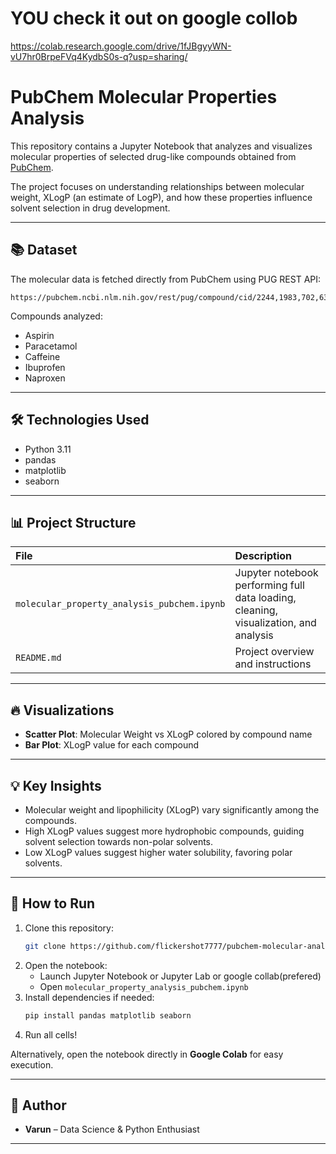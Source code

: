 # YOU check it out on google collob

https://colab.research.google.com/drive/1fJBgyyWN-vU7hr0BrpeFVq4KydbS0s-q?usp=sharing/
# PubChem Molecular Properties Analysis

This repository contains a Jupyter Notebook that analyzes and visualizes molecular properties of selected drug-like compounds obtained from [PubChem](https://pubchem.ncbi.nlm.nih.gov/).

The project focuses on understanding relationships between molecular weight, XLogP (an estimate of LogP), and how these properties influence solvent selection in drug development.

---

## 📚 Dataset

The molecular data is fetched directly from PubChem using PUG REST API:

```
https://pubchem.ncbi.nlm.nih.gov/rest/pug/compound/cid/2244,1983,702,6322,5957/property/MolecularWeight,XLogP,InChIKey,CanonicalSMILES/CSV
```

Compounds analyzed:
- Aspirin
- Paracetamol
- Caffeine
- Ibuprofen
- Naproxen

---

## 🛠 Technologies Used

- Python 3.11
- pandas
- matplotlib
- seaborn

---

## 📊 Project Structure

| File | Description |
|:----|:-------------|
| `molecular_property_analysis_pubchem.ipynb` | Jupyter notebook performing full data loading, cleaning, visualization, and analysis |
| `README.md` | Project overview and instructions |

---

## 🔥 Visualizations

- **Scatter Plot**: Molecular Weight vs XLogP colored by compound name
- **Bar Plot**: XLogP value for each compound

---

## 💡 Key Insights

- Molecular weight and lipophilicity (XLogP) vary significantly among the compounds.
- High XLogP values suggest more hydrophobic compounds, guiding solvent selection towards non-polar solvents.
- Low XLogP values suggest higher water solubility, favoring polar solvents.

---

## 🚀 How to Run

1. Clone this repository:
    ```bash
    git clone https://github.com/flickershot7777/pubchem-molecular-analysis.git
    ```
2. Open the notebook:
    - Launch Jupyter Notebook or Jupyter Lab or google collab(prefered)
    - Open `molecular_property_analysis_pubchem.ipynb`
3. Install dependencies if needed:
    ```bash
    pip install pandas matplotlib seaborn
    ```
4. Run all cells!

Alternatively, open the notebook directly in **Google Colab** for easy execution.

---

## 📌 Author

- **Varun** – Data Science & Python Enthusiast

---


